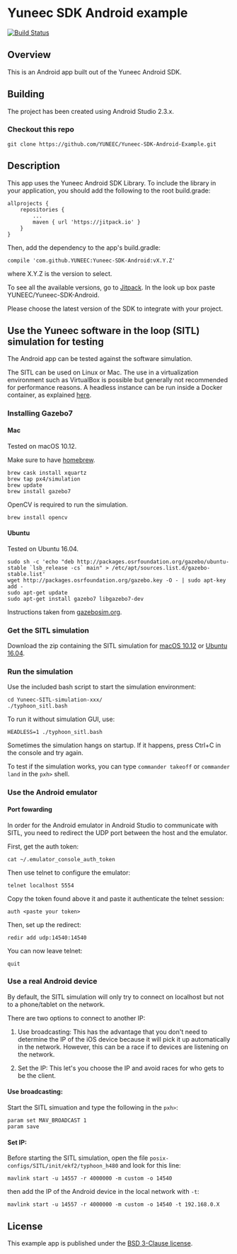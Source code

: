 # Yuneec SDK Android example

[![Build Status](https://travis-ci.com/YUNEEC/Yuneec-SDK-Android-Example.svg?token=5772mkLLvKwYKBhk4s9n&branch=master)](https://travis-ci.com/YUNEEC/Yuneec-SDK-Android-Example)

## Overview

This is an Android app built out of the Yuneec Android SDK.

## Building

The project has been created using Android Studio 2.3.x.

### Checkout this repo

```
git clone https://github.com/YUNEEC/Yuneec-SDK-Android-Example.git
```

## Description

This app uses the Yuneec Android SDK Library. To include the library in your application,
you should add the following to the root build.grade:
```
allprojects {
    repositories {
        ...
        maven { url 'https://jitpack.io' }
    }
}
```

Then, add the dependency to the app's build.gradle:
```
compile 'com.github.YUNEEC:Yuneec-SDK-Android:vX.Y.Z'
```

where X.Y.Z is the version to select.

To see all the available versions, go to [Jitpack](https://jitpack.io). In the look up box paste YUNEEC/Yuneec-SDK-Android.

Please choose the latest version of the SDK to integrate with your project.

## Use the Yuneec software in the loop (SITL) simulation for testing

The Android app can be tested against the software simulation.

The SITL can be used on Linux or Mac. The use in a virtualization environment such as VirtualBox is possible but generally not recommended for performance reasons. A headless instance can be run inside a Docker container, as explained [here](sitl).

### Installing Gazebo7

#### Mac

Tested on macOS 10.12.

Make sure to have [homebrew](http://brew.sh).

```
brew cask install xquartz
brew tap px4/simulation
brew update
brew install gazebo7
```
OpenCV is required to run the simulation.
```
brew install opencv
```

#### Ubuntu

Tested on Ubuntu 16.04.

```
sudo sh -c 'echo "deb http://packages.osrfoundation.org/gazebo/ubuntu-stable `lsb_release -cs` main" > /etc/apt/sources.list.d/gazebo-stable.list'
wget http://packages.osrfoundation.org/gazebo.key -O - | sudo apt-key add -
sudo apt-get update
sudo apt-get install gazebo7 libgazebo7-dev
```

Instructions taken from [gazebosim.org](http://gazebosim.org/tutorials?tut=install_ubuntu&ver=7.0&cat=install).

### Get the SITL simulation

Download the zip containing the SITL simulation for [macOS 10.12](https://d3qzlqwby7grio.cloudfront.net/H520/sitl/macOS/Yuneec-SITL-Simulation-macOS.zip) or [Ubuntu 16.04](https://d3qzlqwby7grio.cloudfront.net/H520/sitl/Linux/Yuneec-SITL-Simulation-Linux.zip).

### Run the simulation

Use the included bash script to start the simulation environment:

```
cd Yuneec-SITL-simulation-xxx/
./typhoon_sitl.bash
```

To run it without simulation GUI, use:

```
HEADLESS=1 ./typhoon_sitl.bash
```

Sometimes the simulation hangs on startup. If it happens, press Ctrl+C in the console and try again.

To test if the simulation works, you can type `commander takeoff` or `commander land` in the `pxh>` shell.

### Use the Android emulator

#### Port fowarding

In order for the Android emulator in Android Studio to communicate with SITL, you need to redirect the UDP port between the host and the emulator.


First, get the auth token:
```
cat ~/.emulator_console_auth_token
```

Then use telnet to configure the emulator:
```
telnet localhost 5554
```

Copy the token found above it and paste it authenticate the telnet session:
```
auth <paste your token>
```

Then, set up the redirect:
```
redir add udp:14540:14540
```

You can now leave telnet:
```
quit
```

### Use a real Android device

By default, the SITL simulation will only try to connect on localhost but not to a phone/tablet on the network.

There are two options to connect to another IP:

1. Use broadcasting: This has the advantage that you don't need to determine the IP of the iOS device because it will pick it up automatically in the network. However, this can be a race if to devices are listening on the network.

2. Set the IP: This let's you choose the IP and avoid races for who gets to be the client.

#### Use broadcasting:

Start the SITL simuation and type the following in the `pxh>`:

```
param set MAV_BROADCAST 1
param save
```

#### Set IP:

Before starting the SITL simulation, open the file `posix-configs/SITL/init/ekf2/typhoon_h480` and look for this line:

```
mavlink start -u 14557 -r 4000000 -m custom -o 14540
```

then add the IP of the Android device in the local network with `-t`:
```
mavlink start -u 14557 -r 4000000 -m custom -o 14540 -t 192.168.0.X
```

## License

This example app is published under the [BSD 3-Clause license](LICENSE).

